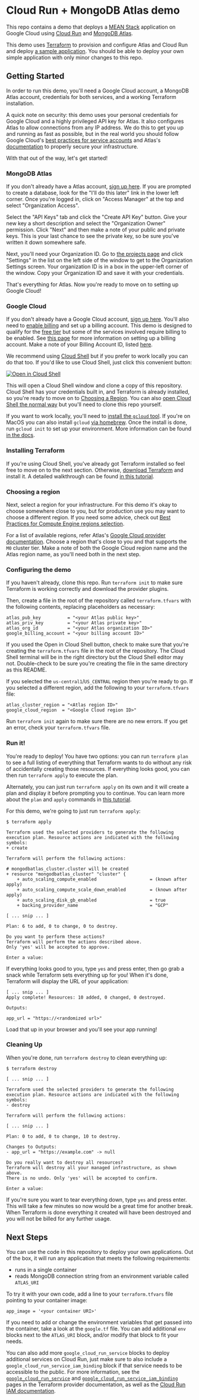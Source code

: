 Cloud Run + MongoDB Atlas demo
================================================================================

This repo contains a demo that deploys a [MEAN Stack](https://www.mongodb.com/mean-stack)
application on Google Cloud using [Cloud Run](https://cloud.google.com/run) and
[MongoDB Atlas](https://www.mongodb.com/atlas).

This demo uses [Terraform](https://www.terraform.io/) to provision and configure
Atlas and Cloud Run and deploy [a sample application](https://github.com/mongodb-developer/mean-stack-example).
You should be able to deploy your own simple application with only minor changes
to this repo.

Getting Started
--------------------------------------------------------------------------------

In order to run this demo, you'll need a Google Cloud account, a MongoDB Atlas
account, credentials for both services, and a working Terraform installation.

A quick note on security: this demo uses your personal credentials for Google
Cloud and a highly privileged API key for Atlas. It also configures Atlas
to allow connections from any IP address. We do this to get you
up and running as fast as possible, but in the real world you should follow
Google Cloud's [best practices for service accounts](https://cloud.google.com/iam/docs/best-practices-service-accounts)
and Atlas's [documentation](https://www.mongodb.com/docs/atlas/atlas-ui-authorization/)
to properly secure your infrastructure.

With that out of the way, let's get started!

### MongoDB Atlas

If you don't already have a Atlas account, [sign up here](https://www.mongodb.com/cloud/atlas/register).
If you are prompted to create a database, look for the "I'll do this later" link
in the lower left corner. Once you're logged in, click on "Access Manager" at
the top and select "Organization Access".

Select the "API Keys" tab and click the "Create API Key" button. Give your new
key a short description and select the "Organization Owner" permission. Click
"Next" and then make a note of your public and private keys. This is your last
chance to see the private key, so be sure you've written it down somewhere safe.

Next, you'll need your Organization ID. Go to [the projects page](https://cloud.mongodb.com/v2#/org)
and click "Settings" in the list on the left side of the window to get to the
Organization Settings screen. Your organization ID is in a box in the upper-left
corner of the window. Copy your Organization ID and save it with your credentials.

That's everything for Atlas. Now you're ready to move on to setting up Google Cloud!

### Google Cloud

If you don't already have a Google Cloud account, [sign up here](https://accounts.google.com/SignUp).
You'll also need to [enable billing](https://console.cloud.google.com/billing)
and set up a billing account. This demo is designed to qualify for the
[free tier](https://cloud.google.com/free) but some of the services involved
require billing to be enabled. See [this page](https://cloud.google.com/billing/docs/how-to/manage-billing-account#create_a_new_billing_account)
for more information on setting up a billing account. Make a note of your Billing
Account ID, listed [here](https://console.cloud.google.com/billing).

We recommend using [Cloud Shell](https://cloud.google.com/shell) but if you prefer
to work locally you can do that too. If you'd like to use Cloud Shell, just click
this convenient button:

[![Open in Cloud Shell](https://gstatic.com/cloudssh/images/open-btn.svg)](https://shell.cloud.google.com/cloudshell/editor?cloudshell_git_repo=https://github.com/GoogleCloudPlatform/terraform-mean-cloudrun-mongodb)

This will open a Cloud Shell window and clone a copy of this repository. Cloud
Shell has your credentials built in, and Terraform is already installed, so
you're ready to move on to [Choosing a Region](#choosing-a-region). You can also
[open Cloud Shell the normal way](https://cloud.google.com/shell/docs/using-cloud-shell)
but you'll need to clone this repo yourself.

If you want to work locally, you'll need to [install the `gcloud` tool](https://cloud.google.com/sdk/docs/install).
If you're on MacOS you can also install `gcloud` [via homebrew](https://formulae.brew.sh/cask/google-cloud-sdk).
Once the install is done, run `gcloud init` to set up your environment. More
information can be found [in the docs](https://cloud.google.com/sdk/docs/initializing).

### Installing Terraform

If you're using Cloud Shell, you've already got Terraform installed so feel free
to move on to the next section. Otherwise, [download Terraform](https://www.terraform.io/downloads)
and install it. A detailed walkthrough can be found [in this tutorial](https://learn.hashicorp.com/tutorials/terraform/install-cli).

### Choosing a region

Next, select a region for your infrastructure. For this demo it's okay to choose
somewhere close to you, but for production use you may want to choose a different
region. If you need some advice, check out [Best Practices for Compute Engine regions selection](https://cloud.google.com/solutions/best-practices-compute-engine-region-selection).

For a list of available regions, refer Atlas's [Google Cloud provider documentation](https://www.mongodb.com/docs/atlas/reference/google-gcp/).
Choose a region that's close to you and that supports the `M0` cluster tier. Make
a note of both the Google Cloud region name and the Atlas region name, as you'll
need both in the next step.

### Configuring the demo

If you haven't already, clone this repo. Run `terraform init` to make sure
Terraform is working correctly and download the provider plugins.

Then, create a file in the root of the repository called `terraform.tfvars` with
the following contents, replacing placeholders as necessary:

    atlas_pub_key          = "<your Atlas public key>"
    atlas_priv_key         = "<your Atlas private key>"
    atlas_org_id           = "<your Atlas organization ID>"
    google_billing_account = "<your billing account ID>"

If you used the Open in Cloud Shell button, check to make sure that you're creating
the `terraform.tfvars` file in the root of the repository. The Cloud Shell
terminal will be in the right directory but the Cloud Shell editor may not.
Double-check to be sure you're creating the file in the same directory as this
README.

If you selected the `us-central1`/`US_CENTRAL` region then you're ready to go. If
you selected a different region, add the following to your `terraform.tfvars` file:

    atlas_cluster_region = "<Atlas region ID>"
    google_cloud_region  = "<Google Cloud region ID>"

Run `terraform init` again to make sure there are no new errors. If you get an
error, check your `terraform.tfvars` file.

### Run it!

You're ready to deploy! You have two options: you can run `terraform plan` to
see a full listing of everything that Terraform wants to do without any risk of
accidentally creating those resources. If everything looks good, you can then
run `terraform apply` to execute the plan.

Alternately, you can just run `terraform apply` on its own and it will create
a plan and display it before prompting you to continue. You can learn more about
the `plan` and `apply` commands in [this tutorial](https://learn.hashicorp.com/tutorials/terraform/plan).

For this demo, we're going to just run `terraform apply`:

    $ terraform apply

    Terraform used the selected providers to generate the following execution plan. Resource actions are indicated with the following symbols:
    + create

    Terraform will perform the following actions:

    # mongodbatlas_cluster.cluster will be created
    + resource "mongodbatlas_cluster" "cluster" {
        + auto_scaling_compute_enabled                    = (known after apply)
        + auto_scaling_compute_scale_down_enabled         = (known after apply)
        + auto_scaling_disk_gb_enabled                    = true
        + backing_provider_name                           = "GCP"

    [ ... snip ... ]

    Plan: 6 to add, 0 to change, 0 to destroy.

    Do you want to perform these actions?
    Terraform will perform the actions described above.
    Only 'yes' will be accepted to approve.

    Enter a value:

If everything looks good to you, type `yes` and press enter, then go grab a snack
while Terraform sets everything up for you! When it's done, Terraform will display
the URL of your application:

    [ ... snip ... ]
    Apply complete! Resources: 10 added, 0 changed, 0 destroyed.

    Outputs:

    app_url = "https://<randomized url>"

Load that up in your browser and you'll see your app running!

### Cleaning Up

When you're done, run `terraform destroy` to clean everything up:

    $ terraform destroy

    [ ... snip ... ]

    Terraform used the selected providers to generate the following execution plan. Resource actions are indicated with the following symbols:
    - destroy

    Terraform will perform the following actions:

    [ ... snip ... ]

    Plan: 0 to add, 0 to change, 10 to destroy.

    Changes to Outputs:
    - app_url = "https://example.com" -> null

    Do you really want to destroy all resources?
    Terraform will destroy all your managed infrastructure, as shown above.
    There is no undo. Only 'yes' will be accepted to confirm.

    Enter a value:

If you're sure you want to tear everything down, type `yes` and press enter. This
will take a few minutes so now would be a great time for another break. When
Terraform is done everything it created will have been destroyed and you
will not be billed for any further usage.

Next Steps
--------------------------------------------------------------------------------

You can use the code in this repository to deploy your own applications. Out of
the box, it will run any application that meets the following requirements:

- runs in a single container
- reads MongoDB connection string from an environment variable called `ATLAS_URI`

To try it with your own code, add a line to your `terraform.tfvars` file pointing
to your container image:

    app_image = '<your container URI>'

If you need to add or change the environment variables that get passed into the
container, take a look at the `google.tf` file. You can add additional `env` blocks
next to the `ATLAS_URI` block, and/or modify that block to fit your needs.

You can also add more `google_cloud_run_service` blocks to deploy additional
services on Cloud Run, just make sure to also include a `google_cloud_run_service_iam_binding`
block if that service needs to be accessible to the public. For more information,
see the [`google_cloud_run_service`](https://registry.terraform.io/providers/hashicorp/google/latest/docs/resources/cloud_run_service)
and [`google_cloud_run_service_iam_binding`](https://registry.terraform.io/providers/hashicorp/google/latest/docs/resources/cloud_run_service_iam)
pages in the Terraform provider documentation, as well as the [Cloud Run IAM documentation](https://cloud.google.com/run/docs/securing/managing-access).
